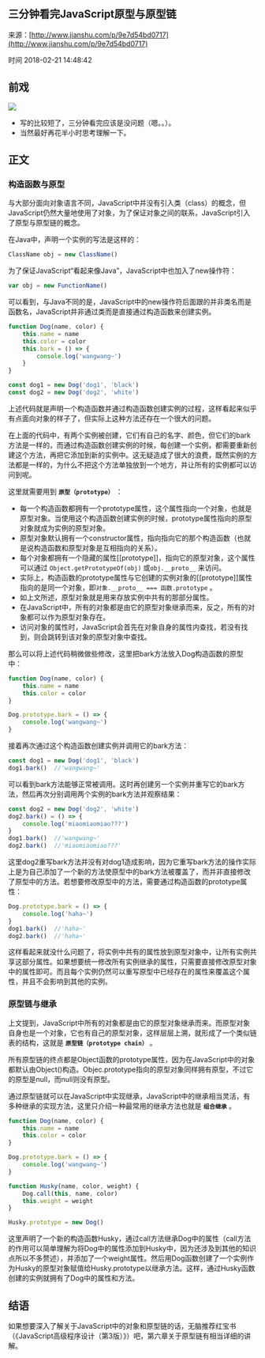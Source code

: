 ## 三分钟看完JavaScript原型与原型链

来源：[http://www.jianshu.com/p/9e7d54bd0717](http://www.jianshu.com/p/9e7d54bd0717)

时间 2018-02-21 14:48:42

 
## 前戏
 

![][0] 
 
* 写的比较短了，三分钟看完应该是没问题（嗯。。）。 
* 当然最好再花半小时思考理解一下。 
 
 
## 正文
 
### 构造函数与原型
 
与大部分面向对象语言不同，JavaScript中并没有引入类（class）的概念，但JavaScript仍然大量地使用了对象，为了保证对象之间的联系，JavaScript引入了原型与原型链的概念。
 
在Java中，声明一个实例的写法是这样的：

```js
ClassName obj = new ClassName()
```
 
为了保证JavaScript“看起来像Java”，JavaScript中也加入了new操作符：

```js
var obj = new FunctionName()
```
 
可以看到，与Java不同的是，JavaScript中的new操作符后面跟的并非类名而是函数名，JavaScript并非通过类而是直接通过构造函数来创建实例。

```js
function Dog(name, color) {
    this.name = name
    this.color = color
    this.bark = () => {
        console.log('wangwang~')
    }
}

const dog1 = new Dog('dog1', 'black')
const dog2 = new Dog('dog2', 'white')
```
 
上述代码就是声明一个构造函数并通过构造函数创建实例的过程，这样看起来似乎有点面向对象的样子了，但实际上这种方法还存在一个很大的问题。
 
在上面的代码中，有两个实例被创建，它们有自己的名字、颜色，但它们的bark方法是一样的，而通过构造函数创建实例的时候，每创建一个实例，都需要重新创建这个方法，再把它添加到新的实例中。这无疑造成了很大的浪费，既然实例的方法都是一样的，为什么不把这个方法单独放到一个地方，并让所有的实例都可以访问到呢。
 
这里就需要用到 **`原型（prototype）`**  ： 
 
 
* 每一个构造函数都拥有一个prototype属性，这个属性指向一个对象，也就是原型对象。当使用这个构造函数创建实例的时候，prototype属性指向的原型对象就成为实例的原型对象。 
* 原型对象默认拥有一个constructor属性，指向指向它的那个构造函数（也就是说构造函数和原型对象是互相指向的关系）。 
*  每个对象都拥有一个隐藏的属性[[prototype]]，指向它的原型对象，这个属性可以通过 
`Object.getPrototypeOf(obj)` 或`obj.__proto__` 来访问。  
*  实际上，构造函数的prototype属性与它创建的实例对象的[[prototype]]属性指向的是同一个对象，即`对象.__proto__ === 函数.prototype` 。  
* 如上文所述，原型对象就是用来存放实例中共有的那部分属性。 
* 在JavaScript中，所有的对象都是由它的原型对象继承而来，反之，所有的对象都可以作为原型对象存在。 
* 访问对象的属性时，JavaScript会首先在对象自身的属性内查找，若没有找到，则会跳转到该对象的原型对象中查找。 
 
 
那么可以将上述代码稍微做些修改，这里把bark方法放入Dog构造函数的原型中：

```js
function Dog(name, color) {
    this.name = name
    this.color = color
}

Dog.prototype.bark = () => {
    console.log('wangwang~')
}
```
 
接着再次通过这个构造函数创建实例并调用它的bark方法：

```js
const dog1 = new Dog('dog1', 'black')
dog1.bark()  //'wangwang~'
```
 
可以看到bark方法能够正常被调用。这时再创建另一个实例并重写它的bark方法，然后再次分别调用两个实例的bark方法并观察结果：

```js
const dog2 = new Dog('dog2', 'white')
dog2.bark() = () => {
    console.log('miaomiaomiao???')
}
dog1.bark()  //'wangwang~'
dog2.bark()  //'miaomiaomiao???'
```
 
这里dog2重写bark方法并没有对dog1造成影响，因为它重写bark方法的操作实际上是为自己添加了一个新的方法使原型中的bark方法被覆盖了，而并非直接修改了原型中的方法。若想要修改原型中的方法，需要通过构造函数的prototype属性：

```js
Dog.prototype.bark = () => {
    console.log('haha~')
}
dog1.bark()  //'haha~'
dog2.bark()  //'haha~'
```
 
这样看起来就没什么问题了，将实例中共有的属性放到原型对象中，让所有实例共享这部分属性。如果想要统一修改所有实例继承的属性，只需要直接修改原型对象中的属性即可。而且每个实例仍然可以重写原型中已经存在的属性来覆盖这个属性，并且不会影响到其他的实例。
 
### 原型链与继承
 
上文提到，JavaScript中所有的对象都是由它的原型对象继承而来。而原型对象自身也是一个对象，它也有自己的原型对象，这样层层上溯，就形成了一个类似链表的结构，这就是 **`原型链（prototype chain）`**  。 
 
所有原型链的终点都是Object函数的prototype属性，因为在JavaScript中的对象都默认由Object()构造。Objec.prototype指向的原型对象同样拥有原型，不过它的原型是null，而null则没有原型。
 
通过原型链就可以在JavaScript中实现继承，JavaScript中的继承相当灵活，有多种继承的实现方法，这里只介绍一种最常用的继承方法也就是 **`组合继承`**  。 

```js
function Dog(name, color) {
    this.name = name
    this.color = color
}

Dog.prototype.bark = () => {
    console.log('wangwang~')
}

function Husky(name, color, weight) {
    Dog.call(this, name, color)
    this.weight = weight
}

Husky.prototype = new Dog()
```
 
这里声明了一个新的构造函数Husky，通过call方法继承Dog中的属性（call方法的作用可以简单理解为将Dog中的属性添加到Husky中，因为还涉及到其他的知识点所以不多赘述），并添加了一个weight属性。然后用Dog函数创建了一个实例作为Husky的原型对象赋值给Husky.prototype以继承方法。这样，通过Husky函数创建的实例就拥有了Dog中的属性和方法。
 
## 结语
 
如果想要深入了解关于JavaScript中的对象和原型链的话，无脑推荐红宝书（《JavaScript高级程序设计（第3版）》）吧，第六章关于原型链有相当详细的讲解。
 


[0]: ./img/YfuyYbF.png